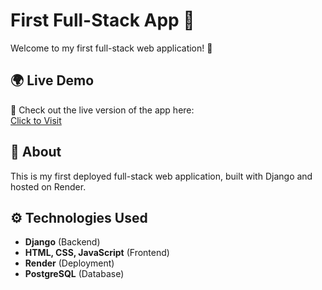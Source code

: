 # First Full-Stack App 🎉

Welcome to my first full-stack web application! 🚀  

## 🌍 Live Demo  
🔗 Check out the live version of the app here:  
[Click to Visit](https://firstfullstackapp-myta.onrender.com/)

## 📖 About  
This is my first deployed full-stack web application, built with Django and hosted on Render.  

## ⚙️ Technologies Used  
- **Django** (Backend)  
- **HTML, CSS, JavaScript** (Frontend)  
- **Render** (Deployment)  
- **PostgreSQL** (Database)  